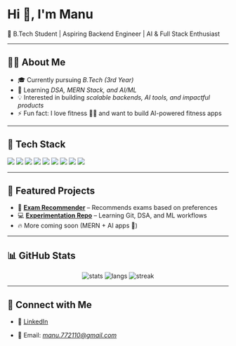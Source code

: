 # Hi 👋, I'm Manu  
🚀 B.Tech Student | Aspiring Backend Engineer | AI & Full Stack Enthusiast  

---

## 👨‍💻 About Me
- 🎓 Currently pursuing *B.Tech (3rd Year)*
- 🌱 Learning *DSA, MERN Stack, and AI/ML*
- 💡 Interested in building *scalable backends, AI tools, and impactful products*
- ⚡ Fun fact: I love fitness 🏋‍♂ and want to build AI-powered fitness apps

---

## 🚀 Tech Stack
<p>
  <img src="https://img.shields.io/badge/Python-3670A0?style=for-the-badge&logo=python&logoColor=ffdd54"/>
  <img src="https://img.shields.io/badge/Java-ED8B00?style=for-the-badge&logo=java&logoColor=white"/>
  <img src="https://img.shields.io/badge/JavaScript-323330?style=for-the-badge&logo=javascript&logoColor=F7DF1E"/>
  <img src="https://img.shields.io/badge/React-20232A?style=for-the-badge&logo=react&logoColor=61DAFB"/>
  <img src="https://img.shields.io/badge/Node.js-43853D?style=for-the-badge&logo=node.js&logoColor=white"/>
  <img src="https://img.shields.io/badge/Express.js-404D59?style=for-the-badge"/>
  <img src="https://img.shields.io/badge/MongoDB-4EA94B?style=for-the-badge&logo=mongodb&logoColor=white"/>
  <img src="https://img.shields.io/badge/HTML5-E34F26?style=for-the-badge&logo=html5&logoColor=white"/>
  <img src="https://img.shields.io/badge/CSS3-1572B6?style=for-the-badge&logo=css3&logoColor=white"/>
</p>

---

## 📂 Featured Projects
- 📝 **[Exam Recommender](https://github.com/Manu77211/Exam-Recommender-b)** – Recommends exams based on preferences  
- 💻 **[Experimentation Repo](https://github.com/Manu77211/Experimentation)** – Learning Git, DSA, and ML workflows  
- 🔥 More coming soon (MERN + AI apps 🚀)

---

## 📊 GitHub Stats
<p align="center">
  <img src="https://github-readme-stats.vercel.app/api?username=Manu77211&show_icons=true&theme=radical" alt="stats" />
  <img src="https://github-readme-stats.vercel.app/api/top-langs/?username=Manu77211&layout=compact&theme=radical" alt="langs" />
  <img src="https://github-readme-streak-stats.herokuapp.com/?user=Manu77211&theme=radical" alt="streak"/>
</p>

---

## 🤝 Connect with Me
- 💼 [LinkedIn](https://www.linkedin.com/in/manu-s-b98151308/) 
  
- 📧 Email: *manu.772110@gmail.com*
